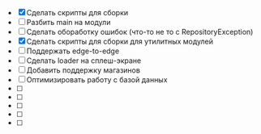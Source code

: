  - [x] Сделать скрипты для сборки
 - [ ] Разбить main на модули
 - [ ] Сделать обоработку ошибок (что-то не то с RepositoryException)
 - [x] Сделать скрипты для сборки для утилитных модулей
 - [ ] Поддержать edge-to-edge
 - [ ] Сделать loader на сплеш-экране
 - [ ] Добавить поддержку магазинов
 - [ ] Оптимизировать работу с базой данных
 - [ ]
 - [ ]
 - [ ]
 - [ ]
 - [ ]
